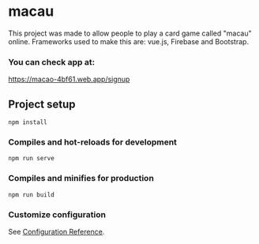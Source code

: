 # macau
This project was made to allow people to play a card game called "macau" online. Frameworks used to make this are: vue.js, Firebase and Bootstrap.

### You can check app at:
https://macao-4bf61.web.app/signup

## Project setup
```
npm install
```

### Compiles and hot-reloads for development
```
npm run serve
```

### Compiles and minifies for production
```
npm run build
```

### Customize configuration
See [Configuration Reference](https://cli.vuejs.org/config/).
